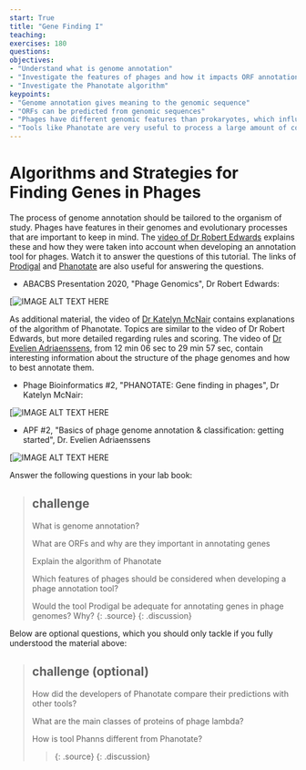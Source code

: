 ```yaml
---
start: True
title: "Gene Finding I"
teaching: 
exercises: 180
questions:
objectives:
- "Understand what is genome annotation"
- "Investigate the features of phages and how it impacts ORF annotation"
- "Investigate the Phanotate algorithm"
keypoints:
- "Genome annotation gives meaning to the genomic sequence"
- "ORFs can be predicted from genomic sequences"
- "Phages have different genomic features than prokaryotes, which influences prediction algorithms"
- "Tools like Phanotate are very useful to process a large amount of contigs. However, no tool is perfect, so a critical interpretation of the results is important"
---
```


# Algorithms and Strategies for Finding Genes in Phages

The process of genome annotation should be tailored to the organism of study. Phages have features in their genomes and evolutionary processes that are important to keep in mind. The [video of Dr Robert Edwards](https://www.youtube.com/watch?v=ecJ1DqVvuFE&pp=ygUJcGhhbm90YXRl) explains these and how they were taken into account when developing an annotation tool for phages. Watch it to answer the questions of this tutorial. The links of [Prodigal](https://github.com/hyattpd/Prodigal) and [Phanotate](https://academic.oup.com/bioinformatics/article/35/22/4537/5480131) are also useful for answering the questions. 

- ABACBS Presentation 2020, "Phage Genomics", Dr Robert Edwards:  

[![IMAGE ALT TEXT HERE](https://www.youtube.com/watch?v=ecJ1DqVvuFE&pp=ygUJcGhhbm90YXRl)  

As additional material, the video of [Dr Katelyn McNair](https://www.youtube.com/watch?v=gvnPsA1S6GY&pp=ygUJcGhhbm90YXRl) contains explanations of the algorithm of Phanotate. Topics are similar to the video of Dr Robert Edwards, but more detailed regarding rules and scoring. The video of [Dr Evelien Adriaenssens](https://www.youtube.com/watch?v=wO1w1Z1Or1w&pp=ygUJcGhhbm90YXRl), from 12 min 06 sec to 29 min 57 sec, contain interesting information about the structure of the phage genomes and how to best annotate them.    

- Phage Bioinformatics #2, "PHANOTATE: Gene finding in phages", Dr Katelyn McNair:

[![IMAGE ALT TEXT HERE](https://www.youtube.com/watch?v=gvnPsA1S6GY&pp=ygUJcGhhbm90YXRl)  

- APF #2, "Basics of phage genome annotation & classification: getting started", Dr. Evelien Adriaenssens

[![IMAGE ALT TEXT HERE](https://www.youtube.com/watch?v=wO1w1Z1Or1w)   

Answer the following questions in your lab book:  

> ## challenge
> 
> What is genome annotation?
> 
> What are ORFs and why are they important in annotating genes
>
> Explain the algorithm of Phanotate
> 
> Which features of phages should be considered when developing a phage annotation tool?
>
> Would the tool Prodigal be adequate for annotating genes in phage genomes? Why?
> {: .source}
{: .discussion}

Below are optional questions, which you should only tackle if you fully understood the material above:

> ## challenge (optional)
> 
> How did the developers of Phanotate compare their predictions with other tools?
>
> What are the main classes of proteins of phage lambda?
>
> How is tool Phanns different from Phanotate?
> > {: .source}
{: .discussion}
